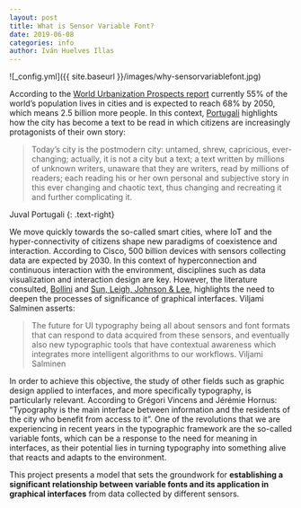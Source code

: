 ```yaml
---
layout: post
title: What is Sensor Variable Font?
date: 2019-06-08
categories: info
author: Iván Huelves Illas
---
```

![_config.yml]({{ site.baseurl }}/images/why-sensorvariablefont.jpg)

According to the [World Urbanization Prospects report](https://www.un.org/development/desa/en/news/population/2018-revision-of-world-urbanization-prospects.html) currently 55% of the world’s population lives in cities and is expected to reach 68% by 2050, which means 2.5 billion more people. In this context, [Portugali](https://link.springer.com/book/10.1007/978-3-662-04099-7) highlights how the city has become a text to be read in which citizens are increasingly protagonists of their own story:

> Today’s city is the postmodern city: untamed, shrew, capricious, ever-changing; actually, it is not a city but a text; a text written by millions of unknown writers, unaware that they are writers, read by millions of readers; each reading his or her own personal and subjective story in this ever changing and chaotic text, thus changing and recreating it and further complicating it.

Juval Portugali
{: .text-right}
    
We move quickly towards the so-called smart cities, where IoT and the hyper-connectivity of citizens shape new paradigms of coexistence and interaction. According to Cisco, 500 billion devices with sensors collecting data are expected by 2030. In this context of hyperconnection and continuous interaction with the environment, disciplines such as data visualization and interaction design are key. However, the literature consulted, [Bollini](https://www.tandfonline.com/doi/abs/10.1080/14606925.2017.1352649) and [Sun, Leigh, Johnson & Lee](https://link.springer.com/chapter/10.1007/978-3-642-13544-6_18), highlights the need to deepen the processes of significance of graphical interfaces. Viljami Salminen asserts:

> The future for UI typography being all about sensors and font formats that can respond to data acquired from these sensors, and eventually also new typographic tools that have contextual awareness which integrates more intelligent algorithms to our workflows.
    Viljami Salminen
    
In order to achieve this objective, the study of other fields such as graphic design applied to interfaces, and more specifically typography, is particularly relevant. According to Grégori Vincens and Jérémie Hornus: “Typography is the main interface between information and the residents of the city who benefit from access to it”. One of the revolutions that we are experiencing in recent years in the typographic framework are the so-called variable fonts, which can be a response to the need for meaning in interfaces, as their potential lies in turning typography into something alive that reacts and adapts to the environment.

This project presents a model that sets the groundwork for **establishing a significant relationship between variable fonts and its application in graphical interfaces** from data collected by different sensors.
